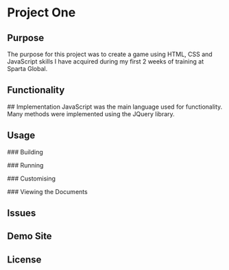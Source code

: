 # Project One

## Purpose
The purpose for this project was to create a game using HTML, CSS and JavaScript skills I have acquired during my first 2 weeks of training at Sparta Global.

## Functionality

## Implementation
JavaScript was the main language used for functionality. Many methods were implemented using the JQuery library.

## Usage

### Building

### Running

### Customising

### Viewing the Documents

## Issues

## Demo Site

## License
